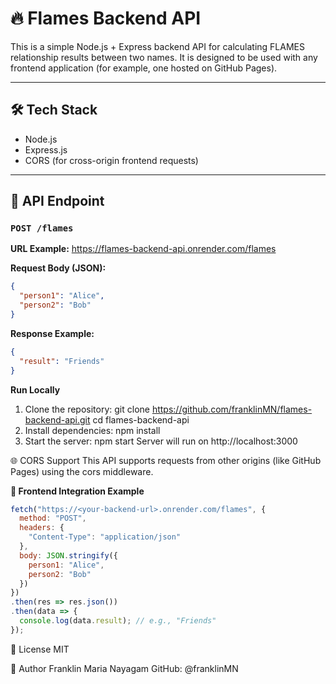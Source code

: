 # 🔥 Flames Backend API

This is a simple Node.js + Express backend API for calculating FLAMES relationship results between two names. It is designed to be used with any frontend application (for example, one hosted on GitHub Pages).

---

## 🛠 Tech Stack

- Node.js
- Express.js
- CORS (for cross-origin frontend requests)

---

## 🚀 API Endpoint

### `POST /flames`

**URL Example:**
https://flames-backend-api.onrender.com/flames

**Request Body (JSON):**
```json
{
  "person1": "Alice",
  "person2": "Bob"
}
```
**Response Example:**
```json
{
  "result": "Friends"
}
```

**Run Locally**
1. Clone the repository:
   git clone https://github.com/franklinMN/flames-backend-api.git
   cd flames-backend-api
2. Install dependencies:
   npm install
3. Start the server:
   npm start
Server will run on http://localhost:3000

🌐 CORS Support
This API supports requests from other origins (like GitHub Pages) using the cors middleware.

**🔗 Frontend Integration Example**
```javascript
fetch("https://<your-backend-url>.onrender.com/flames", {
  method: "POST",
  headers: {
    "Content-Type": "application/json"
  },
  body: JSON.stringify({
    person1: "Alice",
    person2: "Bob"
  })
})
.then(res => res.json())
.then(data => {
  console.log(data.result); // e.g., "Friends"
});
```

📄 License
MIT

👤 Author
Franklin Maria Nayagam
GitHub: @franklinMN
